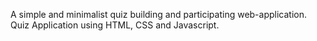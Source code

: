 A simple and minimalist quiz building and participating web-application. Quiz Application using HTML, CSS and Javascript. 
